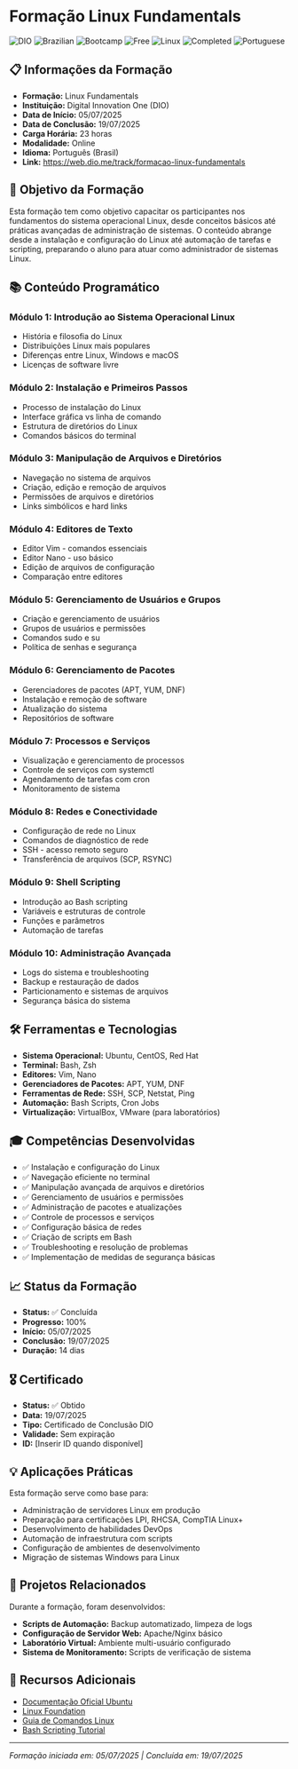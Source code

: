 # Formação Linux Fundamentals

![DIO](https://img.shields.io/badge/Platform-DIO-E6006F?style=flat-square)
![Brazilian](https://img.shields.io/badge/Origin-Brazilian-00FF7F?style=flat-square&logo=brazil)
![Bootcamp](https://img.shields.io/badge/Type-Bootcamp-purple?style=flat-square&logo=rocket)
![Free](https://img.shields.io/badge/Cost-Free-green?style=flat-square&logo=gift)
![Linux](https://img.shields.io/badge/Linux-FCC624?style=flat-square&logo=linux&logoColor=black)
![Completed](https://img.shields.io/badge/Status-Completed-success?style=flat-square&logo=check-circle)
![Portuguese](https://img.shields.io/badge/Language-Portuguese-green?style=flat-square&logo=language)

## 📋 Informações da Formação
- **Formação:** Linux Fundamentals
- **Instituição:** Digital Innovation One (DIO)
- **Data de Início:** 05/07/2025
- **Data de Conclusão:** 19/07/2025
- **Carga Horária:** 23 horas
- **Modalidade:** Online
- **Idioma:** Português (Brasil)
- **Link:** https://web.dio.me/track/formacao-linux-fundamentals

## 🎯 Objetivo da Formação
Esta formação tem como objetivo capacitar os participantes nos fundamentos do sistema operacional Linux, desde conceitos básicos até práticas avançadas de administração de sistemas. O conteúdo abrange desde a instalação e configuração do Linux até automação de tarefas e scripting, preparando o aluno para atuar como administrador de sistemas Linux.

## 📚 Conteúdo Programático

### Módulo 1: Introdução ao Sistema Operacional Linux
- História e filosofia do Linux
- Distribuições Linux mais populares
- Diferenças entre Linux, Windows e macOS
- Licenças de software livre

### Módulo 2: Instalação e Primeiros Passos
- Processo de instalação do Linux
- Interface gráfica vs linha de comando
- Estrutura de diretórios do Linux
- Comandos básicos do terminal

### Módulo 3: Manipulação de Arquivos e Diretórios
- Navegação no sistema de arquivos
- Criação, edição e remoção de arquivos
- Permissões de arquivos e diretórios
- Links simbólicos e hard links

### Módulo 4: Editores de Texto
- Editor Vim - comandos essenciais
- Editor Nano - uso básico
- Edição de arquivos de configuração
- Comparação entre editores

### Módulo 5: Gerenciamento de Usuários e Grupos
- Criação e gerenciamento de usuários
- Grupos de usuários e permissões
- Comandos sudo e su
- Política de senhas e segurança

### Módulo 6: Gerenciamento de Pacotes
- Gerenciadores de pacotes (APT, YUM, DNF)
- Instalação e remoção de software
- Atualização do sistema
- Repositórios de software

### Módulo 7: Processos e Serviços
- Visualização e gerenciamento de processos
- Controle de serviços com systemctl
- Agendamento de tarefas com cron
- Monitoramento de sistema

### Módulo 8: Redes e Conectividade
- Configuração de rede no Linux
- Comandos de diagnóstico de rede
- SSH - acesso remoto seguro
- Transferência de arquivos (SCP, RSYNC)

### Módulo 9: Shell Scripting
- Introdução ao Bash scripting
- Variáveis e estruturas de controle
- Funções e parâmetros
- Automação de tarefas

### Módulo 10: Administração Avançada
- Logs do sistema e troubleshooting
- Backup e restauração de dados
- Particionamento e sistemas de arquivos
- Segurança básica do sistema

## 🛠️ Ferramentas e Tecnologias
- **Sistema Operacional:** Ubuntu, CentOS, Red Hat
- **Terminal:** Bash, Zsh
- **Editores:** Vim, Nano
- **Gerenciadores de Pacotes:** APT, YUM, DNF
- **Ferramentas de Rede:** SSH, SCP, Netstat, Ping
- **Automação:** Bash Scripts, Cron Jobs
- **Virtualização:** VirtualBox, VMware (para laboratórios)

## 🎓 Competências Desenvolvidas
- ✅ Instalação e configuração do Linux
- ✅ Navegação eficiente no terminal
- ✅ Manipulação avançada de arquivos e diretórios
- ✅ Gerenciamento de usuários e permissões
- ✅ Administração de pacotes e atualizações
- ✅ Controle de processos e serviços
- ✅ Configuração básica de redes
- ✅ Criação de scripts em Bash
- ✅ Troubleshooting e resolução de problemas
- ✅ Implementação de medidas de segurança básicas

## 📈 Status da Formação
- **Status:** ✅ Concluída
- **Progresso:** 100%
- **Início:** 05/07/2025
- **Conclusão:** 19/07/2025
- **Duração:** 14 dias

## 🎖️ Certificado
- **Status:** ✅ Obtido
- **Data:** 19/07/2025
- **Tipo:** Certificado de Conclusão DIO
- **Validade:** Sem expiração
- **ID:** [Inserir ID quando disponível]

## 💡 Aplicações Práticas
Esta formação serve como base para:
- Administração de servidores Linux em produção
- Preparação para certificações LPI, RHCSA, CompTIA Linux+
- Desenvolvimento de habilidades DevOps
- Automação de infraestrutura com scripts
- Configuração de ambientes de desenvolvimento
- Migração de sistemas Windows para Linux

## 🚀 Projetos Relacionados
Durante a formação, foram desenvolvidos:
- **Scripts de Automação:** Backup automatizado, limpeza de logs
- **Configuração de Servidor Web:** Apache/Nginx básico
- **Laboratório Virtual:** Ambiente multi-usuário configurado
- **Sistema de Monitoramento:** Scripts de verificação de sistema

## 🔗 Recursos Adicionais
- [Documentação Oficial Ubuntu](https://help.ubuntu.com/)
- [Linux Foundation](https://www.linuxfoundation.org/)
- [Guia de Comandos Linux](https://linuxcommand.org/)
- [Bash Scripting Tutorial](https://www.shellscript.sh/)

---
*Formação iniciada em: 05/07/2025 | Concluída em: 19/07/2025*
